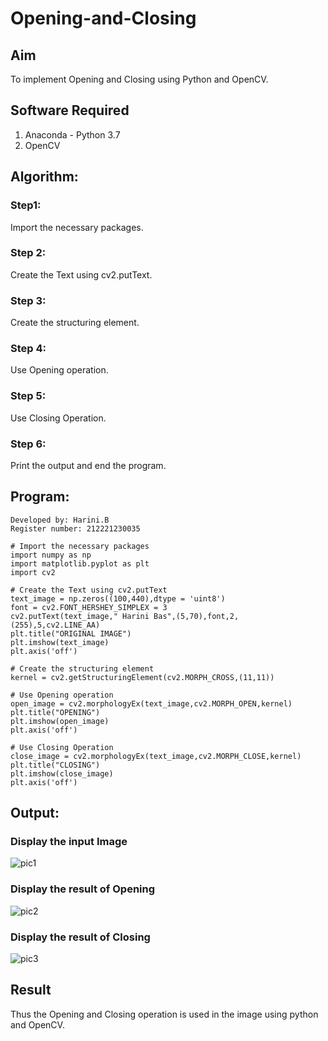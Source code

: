 # Opening-and-Closing

## Aim
To implement Opening and Closing using Python and OpenCV.

## Software Required
1. Anaconda - Python 3.7
2. OpenCV

## Algorithm:
### Step1:
Import the necessary packages.

### Step 2:
Create the Text using cv2.putText.

### Step 3:
Create the structuring element.

### Step 4:
Use Opening operation.

### Step 5:
Use Closing Operation.

### Step 6:
Print the output and end the program.

 
## Program:
```
Developed by: Harini.B
Register number: 212221230035
```

``` 
# Import the necessary packages
import numpy as np
import matplotlib.pyplot as plt
import cv2

# Create the Text using cv2.putText
text_image = np.zeros((100,440),dtype = 'uint8')
font = cv2.FONT_HERSHEY_SIMPLEX = 3
cv2.putText(text_image," Harini Bas",(5,70),font,2,(255),5,cv2.LINE_AA)
plt.title("ORIGINAL IMAGE")
plt.imshow(text_image)
plt.axis('off')

# Create the structuring element
kernel = cv2.getStructuringElement(cv2.MORPH_CROSS,(11,11))

# Use Opening operation
open_image = cv2.morphologyEx(text_image,cv2.MORPH_OPEN,kernel)
plt.title("OPENING")
plt.imshow(open_image)
plt.axis('off')

# Use Closing Operation
close_image = cv2.morphologyEx(text_image,cv2.MORPH_CLOSE,kernel)
plt.title("CLOSING")
plt.imshow(close_image)
plt.axis('off')
```

## Output:

### Display the input Image
![pic1](https://github.com/HariniBaskar/Opening-and-Closing/assets/93427253/d976f85b-d3c6-411f-9d82-a4381bce8836)


### Display the result of Opening
![pic2](https://github.com/HariniBaskar/Opening-and-Closing/assets/93427253/b6bb9f46-3b1f-4cba-a751-ae63e402334a)


### Display the result of Closing
![pic3](https://github.com/HariniBaskar/Opening-and-Closing/assets/93427253/15c6d210-e893-4f91-acb8-efdc4ecf318d)


## Result
Thus the Opening and Closing operation is used in the image using python and OpenCV.
